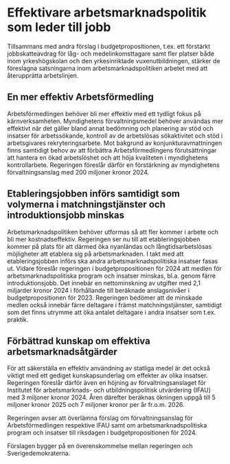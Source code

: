 # Effektivare arbetsmarknadspolitik som leder till jobb

Tillsammans med andra förslag i budgetpropositionen, t.ex. ett förstärkt jobbskatteavdrag för låg- och medelinkomsttagare samt fler platser både inom yrkeshögskolan och den yrkesinriktade vuxenutbildningen, stärker de föreslagna satsningarna inom arbetsmarknadspolitiken arbetet med att återupprätta arbetslinjen.

## En mer effektiv Arbetsförmedling

Arbetsförmedlingen behöver bli mer effektiv med ett tydligt fokus på kärnverksamheten. Myndighetens förvaltningsmedel behöver användas mer effektivt när det gäller bland annat bedömning och planering av stöd och insatser för arbetssökande, kontroll av de arbetslösas sökaktivitet och stöd i arbetsgivares rekryteringsarbete. Mot bakgrund av konjunkturavmattningen finns samtidigt behov av att förbättra Arbetsför­medlingens förutsättningar att hantera en ökad arbetslöshet och att höja kvaliteten i myndighetens kontrollarbete. Regeringen föreslår därför en förstärkning av myndighetens förvaltningsanslag med 200 miljoner kronor 2024.

## Etableringsjobben införs samtidigt som volymerna i matchningstjänster och introduktionsjobb minskas

Arbetsmarknadspolitiken behöver utformas så att fler kommer i arbete och bli mer kostnadseffektiv. Regeringen ser nu till att etableringsjobben kommer på plats för att därmed öka nyanländas och långtidsarbetslösas möjligheter att etablera sig på arbetsmarknaden. I takt med att etableringsjobben införs ska andra arbetsmarknadspolitiska insatser fasas ut. Vidare föreslår regeringen i budgetpropositionen för 2024 att medlen för arbetsmarknadspolitiska program och insatser minskas, bl.a. genom färre introduktionsjobb. Det innebär en nettominskning av utgifter med 2,1 miljarder kronor 2024 i förhållande till beräknade anslagsnivåer i budgetpropositionen för 2023. Regeringen bedömer att de minskade medlen också innebär färre deltagare i främst matchningstjänster, samtidigt som det finns utrymme att öka antalet deltagare i andra insatser som t.ex. praktik.

## Förbättrad kunskap om effektiva arbetsmarknadsåtgärder

För att säkerställa en effektiv användning av statliga medel är det också viktigt med ett gediget kunskapsunderlag om effekter av olika insatser. Regeringen föreslår därför även en höjning av förvaltningsanslaget för Institutet för arbetsmarknads- och utbildningspolitisk utvärdering (IFAU) med 3 miljoner kronor 2024. Åren därefter beräknas ökningen uppgå till 5 miljoner kronor 2025 och 7 miljoner kronor per år fr.o.m. 2026.

Regeringen avser att överlämna förslag om förvaltningsanslag för Arbetsförmedlingen respektive IFAU samt om arbetsmarknadspolitiska program och insatser till riksdagen i budgetpropositionen för 2024.

Förslagen bygger på en överenskommelse mellan regeringen och Sverigedemokraterna.
